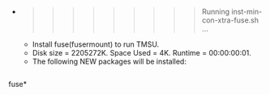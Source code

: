 * >>>>>>>>> Running inst-min-con-xtra-fuse.sh ...
  * Install fuse(fusermount) to run TMSU.
  * Disk size = 2205272K. Space Used = 4K. Runtime = 00:00:00:01.
  * The following NEW packages will be installed:
  ```bash
fuse*
  ```
